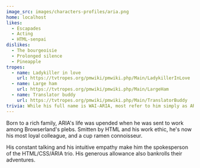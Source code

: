 ```yaml
---
image_src: images/characters-profiles/aria.png
home: localhost
likes:
  - Escapades
  - Acting
  - HTML-senpai
dislikes:
  - The bourgeoisie
  - Prolonged silence
  - Pineapple
tropes:
  - name: Ladykiller in love
    url: https://tvtropes.org/pmwiki/pmwiki.php/Main/LadykillerInLove
  - name: Large ham
    url: https://tvtropes.org/pmwiki/pmwiki.php/Main/LargeHam
  - name: Translator buddy
    url: https://tvtropes.org/pmwiki/pmwiki.php/Main/TranslatorBuddy
trivia: While his full name is WAI-ARIA, most refer to him simply as ARIA. Incidentally, it means "air" in Italian.
---
```


Born to a rich family, ARIA's life was upended when he was sent to work among Browserland's plebs. Smitten by HTML and his work ethic, he's now his most loyal colleague, and a cup ramen connoisseur.

His constant talking and his intuitive empathy make him the spokesperson of the HTML/CSS/ARIA trio. His generous allowance also bankrolls their adventures.